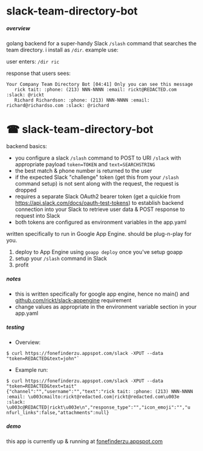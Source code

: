 # slack-team-directory-bot
##### overview
golang backend for a super-handy Slack `/slash` command that searches the team directory. i install as `/dir`. example use:

user enters: `/dir ric`

response that users sees: 

```
Your Company Team Directory Bot [04:41] Only you can see this message
   rick tait: :phone: (213) NNN-NNNN :email: rickt@REDACTED.com :slack: @rickt
   Richard Richardson: :phone: (213) NNN-NNNN :email: richard@richardso.com :slack: @richard
```

# ☎ slack-team-directory-bot
backend basics: 
* you configure a slack `/slash` command to POST to URI `/slack` with appropriate payload `token=TOKEN` and `text=SEARCHSTRING`
* the best match & phone number is returned to the user
* if the expected Slack "challenge" token (get this from your `/slash` command setup) is not sent along with the request, the request is dropped
* requires a separate Slack OAuth2 bearer token (get a quickie from https://api.slack.com/docs/oauth-test-tokens) to establish backend connection into your Slack to retrieve user data & POST response to request into Slack
* both tokens are configured as environment variables in the app.yaml

written specifically to run in Google App Engine. should be plug-n-play for you. 

1. deploy to App Engine using `goapp deploy` once you've setup goapp
2. setup your `/slash` command in Slack
3. profit

##### notes
* this is written specifically for google app engine, hence no main() and  [github.com/rickt/slack-appengine](https://github.com/rickt/slack-appengine) requirement
* change values as appropriate in the environment variable section in your app.yaml

##### testing
* Overview:
```
$ curl https://fonefinderzu.appspot.com/slack -XPUT --data "token=REDACTED&text=john"`
```
* Example run:
```
$ curl https://fonefinderzu.appspot.com/slack -XPUT --data "token=REDACTED&text=tait"
{"channel":"","username":"","text":"rick tait: :phone: (213) NNN-NNNN :email: \u003cmailto:rickt@redacted.com|rickt@redacted.com\u003e :slack: \u003c@REDACTED|rickt\u003e\n","response_type":"","icon_emoji":"","u
nfurl_links":false,"attachments":null}
```

##### demo
this app is currently up & running at [fonefinderzu.appspot.com](http://fonefinderzu.appspot.com/slack)
